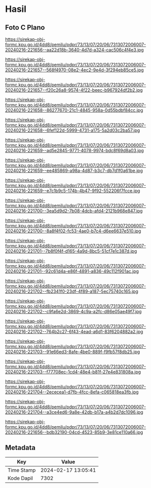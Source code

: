 # Hasil

## Foto C Plano

https://sirekap-obj-formc.kpu.go.id/4dd8/pemilu/pdpr/73/13/07/20/06/7313072006007-20240216-221656--aa22d18b-3640-4d7d-a324-cac506c4f4e3.jpg

https://sirekap-obj-formc.kpu.go.id/4dd8/pemilu/pdpr/73/13/07/20/06/7313072006007-20240216-221657--568f4970-08e2-4ec2-9e4d-3f294eb85ce5.jpg

https://sirekap-obj-formc.kpu.go.id/4dd8/pemilu/pdpr/73/13/07/20/06/7313072006007-20240216-221657--f20c26a8-9574-4f22-beec-b967924df2b2.jpg

https://sirekap-obj-formc.kpu.go.id/4dd8/pemilu/pdpr/73/13/07/20/06/7313072006007-20240216-221658--86277670-21c1-4845-958a-0d55bdbf84cc.jpg

https://sirekap-obj-formc.kpu.go.id/4dd8/pemilu/pdpr/73/13/07/20/06/7313072006007-20240216-221658--6fef122d-5999-4731-a175-5a2d03c2ba57.jpg

https://sirekap-obj-formc.kpu.go.id/4dd8/pemilu/pdpr/73/13/07/20/06/7313072006007-20240216-221659--ad5e2845-9771-4078-9974-bdc8f69d8a03.jpg

https://sirekap-obj-formc.kpu.go.id/4dd8/pemilu/pdpr/73/13/07/20/06/7313072006007-20240216-221659--ee485869-a98a-4d87-b3c7-db7d1f0a61be.jpg

https://sirekap-obj-formc.kpu.go.id/4dd8/pemilu/pdpr/73/13/07/20/06/7313072006007-20240216-221659--e7c1b9c5-174b-4b47-9f92-552206f7fcce.jpg

https://sirekap-obj-formc.kpu.go.id/4dd8/pemilu/pdpr/73/13/07/20/06/7313072006007-20240216-221700--3ea5d9d2-7b08-4dcb-afd4-2121b968e847.jpg

https://sirekap-obj-formc.kpu.go.id/4dd8/pemilu/pdpr/73/13/07/20/06/7313072006007-20240216-221700--8a8f4f02-fc53-4ae0-b7c4-d6ee6637e510.jpg

https://sirekap-obj-formc.kpu.go.id/4dd8/pemilu/pdpr/73/13/07/20/06/7313072006007-20240216-221701--7b8f0f4f-d165-4a9d-8bc5-51cf7e1c387d.jpg

https://sirekap-obj-formc.kpu.go.id/4dd8/pemilu/pdpr/73/13/07/20/06/7313072006007-20240216-221701--92c61d4a-e86f-4891-a836-49c112f901ac.jpg

https://sirekap-obj-formc.kpu.go.id/4dd8/pemilu/pdpr/73/13/07/20/06/7313072006007-20240216-221702--fb2341f0-23df-4f89-a187-5ec75740c165.jpg

https://sirekap-obj-formc.kpu.go.id/4dd8/pemilu/pdpr/73/13/07/20/06/7313072006007-20240216-221702--c9fa6e2d-3869-4c9a-a2fc-d86e05ae49f7.jpg

https://sirekap-obj-formc.kpu.go.id/4dd8/pemilu/pdpr/73/13/07/20/06/7313072006007-20240216-221702--764b2c27-6f43-4ead-a6d1-83f6204882a2.jpg

https://sirekap-obj-formc.kpu.go.id/4dd8/pemilu/pdpr/73/13/07/20/06/7313072006007-20240216-221703--91e66ed3-8afe-4be0-889f-f9fb57f8db25.jpg

https://sirekap-obj-formc.kpu.go.id/4dd8/pemilu/pdpr/73/13/07/20/06/7313072006007-20240216-221703--f77708ec-1cd4-48e4-b81f-27e4e831808a.jpg

https://sirekap-obj-formc.kpu.go.id/4dd8/pemilu/pdpr/73/13/07/20/06/7313072006007-20240216-221704--2ececea1-d7fb-4fcc-8efa-c065818ea3fb.jpg

https://sirekap-obj-formc.kpu.go.id/4dd8/pemilu/pdpr/73/13/07/20/06/7313072006007-20240216-221704--a3ce4ed6-9a8e-42db-b17a-a4b2d7dc1096.jpg

https://sirekap-obj-formc.kpu.go.id/4dd8/pemilu/pdpr/73/13/07/20/06/7313072006007-20240216-221656--bdb32190-04cd-4523-85b9-3e81ce110a66.jpg


## Metadata

| Key        | Value               |
| ---------- | ------------------- |
| Time Stamp | 2024-02-17 13:05:41 |
| Kode Dapil | 7302                |




